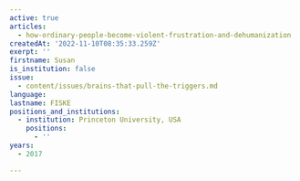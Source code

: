 ```yaml
---
active: true
articles:
  - how-ordinary-people-become-violent-frustration-and-dehumanization
createdAt: '2022-11-10T08:35:33.259Z'
exerpt: ''
firstname: Susan
is_institution: false
issue:
  - content/issues/brains-that-pull-the-triggers.md
language:
lastname: FISKE
positions_and_institutions:
  - institution: Princeton University, USA
    positions:
      - ''
years:
  - 2017

---
```

